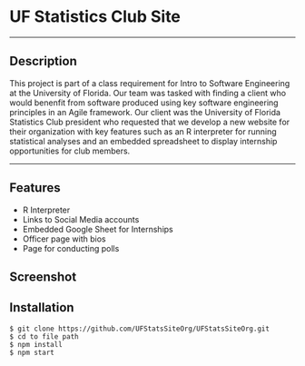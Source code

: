 # UF Statistics Club Site
***
## Description 
This project is part of a class requirement for Intro to Software Engineering at the University of Florida. Our team was tasked with finding a client who would benenfit from software produced using key software engineering principles in an Agile framework.
Our client was the University of Florida Statistics Club president who requested that we develop a new website for their organization with key features such as an R interpreter for running statistical analyses and an embedded spreadsheet to display internship opportunities for club members. 
***
## Features
- R Interpreter
- Links to Social Media accounts
- Embedded Google Sheet for Internships
- Officer page with bios
- Page for conducting polls
## Screenshot
## Installation
```
$ git clone https://github.com/UFStatsSiteOrg/UFStatsSiteOrg.git
$ cd to file path
$ npm install
$ npm start
```
